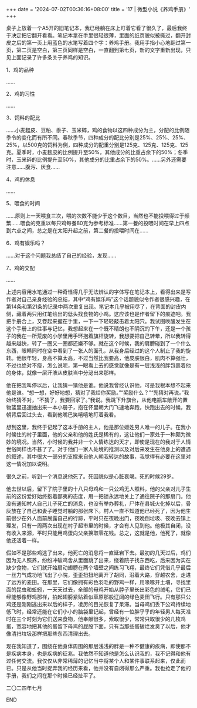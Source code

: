 +++
date = '2024-07-02T00:36:16+08:00'
title = '17 | 微型小说《养鸡手册》'
+++

桌子上放着一个A5开的旧笔记本，我已经躺在床上盯着它看了很久了，最后我终于决定把它翻开看看。笔记本拿在手里很轻很薄，里面的纸页貌似被撕过，翻开封皮之后的第一页上用蓝色的水笔写着四个字：养鸡手册。我用手指小心地翻过第一页，第二页是空白，第三页同样是空白，一直翻到第七页，新的文字重新出现，只见上面记录了许多条关于养鸡的知识。



1、鸡的品种

……

2、鸡的习性

……

3、饲料的配比

……小麦麸皮、豆粕、黍子、玉米碎，鸡的食物以这四种成分为主，分配的比例随季令的变化而有所不同。春秋季节，四种成分的配比分别是25%、25%、25%、25%，以500克的饲料为例，四种成分的配重分别是125克、125克、125克、125克。夏季时，小麦麸皮的比例提升至50%，其他成分的比重占余下的50%；冬季时，玉米碎的比例提升至50%，其他成分的比重占余下的50%。……另外还需要注意……腹泻、厌食……

4、鸡的休息

……

5、喂食的时间

……原则上一天喂食三次，喂的次数不能少于这个数目，当然也不能投喂得过于频繁……喂食的克重以每只鸡每餐80克为参考标准……第一餐的投喂时间在早上四点到六点之间，总之是在太阳升起之前，第二餐的投喂时间在……

6、鸡有娱乐吗？

……对于这个问题我总结了自己的经验，发现……

7、鸡的交配

……



上述内容用水笔通过一种奇怪得几乎无法辨认的字体写在笔记本上，看得出来是写作者对自己亲身经验的总结，其中“鸡有娱乐吗”这个话题貌似令作者很感兴趣，在第14条和第21条的记录中两次重复出现。笔记本几乎被用尽了，在背面的封皮内侧，藏着两只用红笔绘出的低头找食物的小鸡。这应该也是作者留下的痕迹吧。我把手册合上，又卷起来握在手里，一下一下轻轻敲击着太阳穴。我试图唤醒发生在这个手册上的往事与记忆，我想起来在一个既不晴朗也不阴沉的下午，还是一个孩子的我在一所荒废的小学里用手环抱着旗杆旋转，我想要把自己转晕，所以我转得越来越快，转了一圈又一圈都还嫌不够。就在这个时候，我的肩膀碰到了一个什么东西，眼睛同时在空中看到了一张人的面孔，从我身后经过的这个人制止了我的旋转。他很年轻，身高不算太高，不过当然比我要高，他皮肤很白，肌肉不算强壮，不过也绝对不瘦，怎么说呢，第一眼看上去的感觉就像是有一层浅浅的胖包裹着他的身体，就像一层汗液从皮肤当中分泌出来那样。

他在把我叫停以后，让我猜一猜他是谁。他说我曾经认识他，可是我根本想不起来他是谁。“想一想，好好地想，猜对了我给你奖励。”“奖励什么？”“先猜对再说。”我始终猜不对，“不猜了，我要回家了。”我说。我跳下升旗台，从他电瓶车敞开的置物篮里迅速抽出来一本小册子，抱在怀里朝大门飞速地奔跑，快跑出去的时候，我朝背后回过头去，看到他嘴巴笑嘻嘻地盯着我看。

想到这里，我终于记起了这本手册的主人，他是那位姬姓男人唯一的儿子。在我小时候住的村子里面，他的父亲和他的姓氏是稀有的，这让他们一家处于一种颇为微妙的境况。当然，小时候的我并非一个人情练达的天才，即使是现在的我对于人情世俗同样也不甚了了。对于他们一家人处境的推测以及对后来发生在他身上的遭遇的叙述，其中很大一部分的支撑来自他人朝我转达的故事，我觉得有必要在这里对这一情况加以说明。

很久之前，听到一个消息说他死了。死因貌似是心脏衰竭。死的时候29岁。

他去世以后，留下了院子里的十八只母鸡和一只公鸡无人照料，他的父亲对儿子生前的这份爱好始终抱着鄙夷的态度，用一把锁永远地关上了通往院子的那扇门。他没有通知村人自己儿子死亡的消息，也没有举办葬礼，尸体在县城火化掉以后，骨灰放在了自己和妻子睡觉时躺的那张床下。村人一直不知道他已经死了，因为他生前很少在外人面前展露自己的行踪，平时只在夜晚出门，夜晚倒垃圾、夜晚去镇上理发，只有一周两次出现在村子超市里的时候，才会有人见到他。他极其自闭，没有收入来源，平时只能用鸡蛋向父亲换取零花钱。总之，这就是他，他死了，就像他还活着一样。

假如不是那些鸡逃了出来，他死亡的消息将一直延宕下去。最初的几天过后，鸡们因为无人照养，纷纷冲破鸡舍从里面跳了出来，绕着院子找东西吃，后来因为实在缺少食物，它们就开始扇动翅膀在两个墙壁之间练习飞翔，最终它们凭借几乎最后一丝力气成功地飞出了小院，歪歪扭扭地离开了胡同，沿着大路，穿越农舍，走进了远方的麦田。在那里，它们像拥有彩色羽毛的野鸡一样，用喙啄开土壤，寻找里面的昆虫和蚯蚓，一天天过去，全部的母鸡开始从脖子里长出彩色的绒毛，它们已经能够像野鸡那样，拍起翅膀紧贴着似草原那般辽阔的绿色麦田飞行。只有那只公鸡还是刚刚逃出来以后的样子，凌厉的目光恢复了呆滞。当母鸡们丢下公鸡持续地低飞时，经常还能在它们小小的脑袋里记起，曾经有一位胖乎乎的年轻男人每天准时在三个时刻为它们送来食物，他奉献很多，索取很少，常常只取很少的几枚鸡蛋，宽容地把其他的蛋留下母鸡的屁股下面，只有当那些蛋破烂发臭了以后，他才像清扫垃圾那样把那些东西清理出去。

现在我知道了，围绕在他身体周围的那层浅浅的胖是一种不健康的疾病，即使那不是疾病本身，也是疾病的征兆。我依然不知道他是怎么认识我的，我不记得和他有过任何交流。我仅仅从非常稀薄的记忆当中将某个人和某件事联系起来，仅此而已。只是从他当时捉弄我的经历来看，他并没有自闭得那么严重。我也抢走了他的手册，我们之间在那个时候已经扯平了。

二〇二四年七月

END



